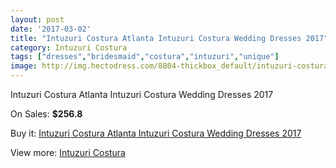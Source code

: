 ```yaml
---
layout: post
date: '2017-03-02'
title: "Intuzuri Costura Atlanta Intuzuri Costura Wedding Dresses 2017"
category: Intuzuri Costura
tags: ["dresses","bridesmaid","costura","intuzuri","unique"]
image: http://img.hectodress.com/8804-thickbox_default/intuzuri-costura-atlanta-intuzuri-costura-wedding-dresses-2013.jpg
---
```

Intuzuri Costura Atlanta Intuzuri Costura Wedding Dresses 2017

On Sales: **$256.8**
<a href="https://www.hectodress.com/intuzuri-costura/4422-intuzuri-costura-atlanta-intuzuri-costura-wedding-dresses-2013.html"><amp-img layout="responsive" width="600" height="600" src="//img.hectodress.com/8804-thickbox_default/intuzuri-costura-atlanta-intuzuri-costura-wedding-dresses-2013.jpg" alt="Intuzuri Costura Atlanta Intuzuri Costura Wedding Dresses 2017 0" /></a>
<a href="https://www.hectodress.com/intuzuri-costura/4422-intuzuri-costura-atlanta-intuzuri-costura-wedding-dresses-2013.html"><amp-img layout="responsive" width="600" height="600" src="//img.hectodress.com/8806-thickbox_default/intuzuri-costura-atlanta-intuzuri-costura-wedding-dresses-2013.jpg" alt="Intuzuri Costura Atlanta Intuzuri Costura Wedding Dresses 2017 1" /></a>
<a href="https://www.hectodress.com/intuzuri-costura/4422-intuzuri-costura-atlanta-intuzuri-costura-wedding-dresses-2013.html"><amp-img layout="responsive" width="600" height="600" src="//img.hectodress.com/8805-thickbox_default/intuzuri-costura-atlanta-intuzuri-costura-wedding-dresses-2013.jpg" alt="Intuzuri Costura Atlanta Intuzuri Costura Wedding Dresses 2017 2" /></a>

Buy it: [Intuzuri Costura Atlanta Intuzuri Costura Wedding Dresses 2017](https://www.hectodress.com/intuzuri-costura/4422-intuzuri-costura-atlanta-intuzuri-costura-wedding-dresses-2013.html "Intuzuri Costura Atlanta Intuzuri Costura Wedding Dresses 2017")

View more: [Intuzuri Costura](https://www.hectodress.com/76-intuzuri-costura "Intuzuri Costura")